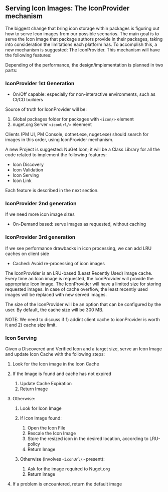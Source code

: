 Serving Icon Images: The IconProvider mechanism
-----------------------------------------------

The biggest change that bring icon storage within packages is figuring
out how to serve Icon images from our possible scenarios. The main goal
is to serve the Icon image that package authors provide in their
packages, taking into consideration the limitations each platform has.
To accomplish this, a new mechanism is suggested: The IconProvider. This
mechanism will have the following features:

Depending of the performance, the design/implementation is planned in two parts:

### IconProvider 1st Generation

* On/Off capable: especially for non-interactive environments, such as CI/CD builders

Source of truth for IconProvider will be:

  1. Global packages folder for packages with `<icon/>` element
  2. nuget.org Server `<iconUrl/>` eleement

Clients (PM UI, PM Console, dotnet.exe, nuget.exe) should search for
images in this order, using IconProvider mechanism.

A new Project is suggested: NuGet.Icon; it will be a Class Library for
all the code related to implement the following features:

* Icon Discovery
* Icon Validation
* Icon Serving
* Icon Link

Each feature is described in the next section.

### IconProvider 2nd generation

If we need more icon image sizes

* On-Demand based: serve images as requested, without caching

### IconProvider 3rd generation

If we see performance drawbacks in icon processing, we can add LRU caches on client
side

* Cached: Avoid re-processing of icon images

The IconProvider is an LRU-based (Least Recently Used) image cache. Every time an Icon
image is requested, the IconProvider will provide the appropriate Icon
Image. The IconProvider will have a limited size for storing requested
images. In case of cache overflow, the least recently used images
will be replaced with new served images.

The size of the IconProvider will be an option that can be configured
by the user. By default, the cache size will be 300 MB.

NOTE: We need to discuss if 1) addint client cache to iconProvider is worth it and 2) cache size limit.


### Icon Serving

Given a Discovered and Verified Icon and a target size, serve an Icon
Image and update Icon Cache with the following steps:

  1. Look for the Icon image in the Icon Cache
  2. If the Image is found and cache has not expired

      1. Update Cache Expiration
      2. Return Image

  3. Otherwise:

      1. Look for Icon Image
      2. If Icon Image found:

          1. Open the Icon File
          2. Rescale the Icon Image
          3. Store the resized icon in the desired location, according
             to LRU-policy
          4. Return Image

      3. Otherwise (involves `<iconUrl/>` present):

          1. Ask for the image required to Nuget.org
          2. Return image

  4. If a problem is encountered, return the default image
